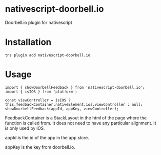 # nativescript-doorbell.io
Doorbell.io plugin for nativescript

# Installation
```tns plugin add nativescript-doorbell.io```

# Usage
```
import { showDoorbellFeedback } from 'nativescript-doorbell.io';
import { isIOS } from 'platform';

const viewController = isIOS ? this.feedbackContainer.nativeElement.ios.viewController : null;
showDoorbellFeedback(appId, appKey, viewController);
```

FeedbackContainer is a StackLayout in the html of the page where the function is called from. It does not need to have any particular alignment. It is only used by iOS.

appId is the id of the app in the app store.

appKey is the key from doorbell.io.
